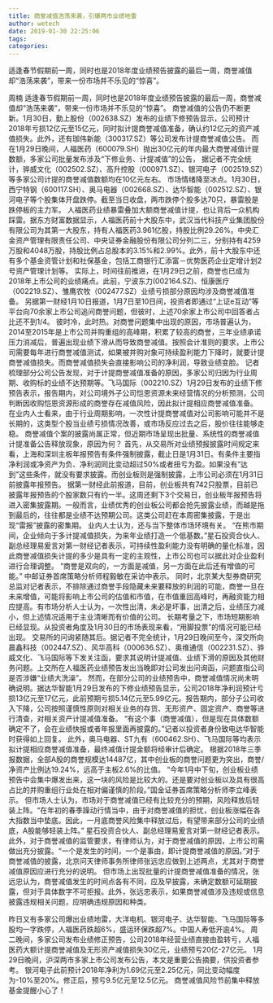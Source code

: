 ```yaml
---
title: 商誉减值浩荡来袭，引爆两市业绩地雷
author: wetech
date: 2019-01-30 22:25:06
tags: 
categories: 
---
```

适逢春节假期前一周，同时也是2018年度业绩预告披露的最后一周，商誉减值却“浩荡来袭”，带来一份市场并不乐见的“惊喜”。
<!-- more -->
周楠
适逢春节假期前一周，同时也是2018年度业绩预告披露的最后一周，商誉减值却“浩荡来袭”，带来一份市场并不乐见的“惊喜”。
商誉减值的公告仍不断更新。1月30日，勤上股份（002638.SZ）发布的业绩下修预告显示，公司预计2018年亏损12亿元至15亿元，同时拟计提商誉减值准备，确认约12亿元的资产减值损失。此外，还有珈伟新能（300317.SZ）等公司发布计提商誉减值公告。
而在1月29日晚间，人福医药（600079.SH）抛出30亿元的年内最大商誉减值计提数额，多家公司批量发布涉及“下修业务、计提减值”的公告， 据记者不完全统计，骅威文化（002502.SZ）、高升控股（000971.SZ）、银河电子（002519.SZ）等多家公司计提的商誉减值数额均在10亿元左右。
市场情绪降至冰点。1月30日，西宁特钢（600117.SH）、奥马电器（002668.SZ）、达华智能（002512.SZ）、银河电子等个股集体开盘跌停。截至当日收盘，两市跌停个股多达70只，暴雷股是跌停板的主力军。
人福医药业绩暴雷叠加大额商誉减值计提，也让背后一众机构踩雷。据东方财富数据显示，人福医药前十大股东中，武汉当代科技产业集团股份有限公司为其第一大股东，持有人福医药3.961亿股，持股比例29.26%。中央汇金资产管理有限责任公司、中央证券金融股份有限公司分列二三，分别持有4259万股和4048万股，持股比例占总股本的3.15%和2.99%。此外，前十大股东中还有多个基金资管计划和社保基金，包括工商银行汇添富－优势医药企业定增计划2号资产管理计划等。
实际上，时间往前推进，在1月29日之前，商誉也已成为2018年上市公司的业绩痛点。此前，宁波东力(002164.SZ)、恒康医疗（002219.SZ）、雏鹰农牧（002477.SZ）业绩亏损部分原因均涉及商誉减值准备。
另据第一财经1月10日报道，1月7日至10日间，投资者即通过“上证e互动”等平台向70余家上市公司追问商誉问题，但彼时，上述70余家上市公司中回答者占比还不到1/4。
彼时冷，此时热。对商誉问题集中出现的原因，市场普遍认为，2014至2015年是上市公司并购重组的高峰期，积累了较高的商誉，三年业绩承诺压力消减后，普遍出现业绩下滑从而导致商誉减值。按照会计准则的要求，上市公司需要每年进行商誉减值测试，如果被并购对象可持续盈利能力下降时，就要计提商誉减值损失。而商誉减值损失会直接影响公司的净利润，导致业绩变脸。
记者梳理部分公司公告发现，对于计提商誉减值准备的原因，多家公司归因为行业周期、收购标的业绩不达预期等。飞马国际（002210.SZ）1月29日发布的业绩下修预告表示，报告期内，对公司境外子公司恺恩资源未来经营情况的分析预测，公司判断因收购恺恩资源形成的商誉存在减值风险，因此拟计提相应商誉减值准备。
在业内人士看来，由于行业周期影响，一次性计提商誉减值对公司影响可能并不是长期的，这类型个股当业绩亏损情况改善，或市场反应过去之后，股价往往能够走稳。
商誉减值个案的披露尚属正常，但近期市场呈现出批量、系统性的商誉减值计提准备公告释放现象，原因为何？
首先，从交易所对业绩预报披露时间规定来看，上海和深圳主板年报预告有条件强制披露，截止日是1月31日。有条件主要指净利润或净资产为负、净利润同比变动超过50%或者扭亏为盈。如果没有“达到”这些条件，就没有要求披露。而创业板则是强制披露，上市公司必须在1月31日前披露年报预告。
据第一财经此前报道，目前，创业板共有742只股票，目前已披露年报预告的个股家数只有约一半。这周还剩下3个交易日，创业板年报预告将进入密集披露期。一般而言，业绩优秀的创业板公司都会抢先披露业绩，而越是拖到最后的，往往都是业绩不达预期公司。这类公司赶在本周密集披露，于是出现“雷报”披露的密集期。
业内人士认为，还与当下整体市场环境有关。
“在熊市期间，企业倾向于多计提减值损失，为来年业绩打造一个低基数。”星石投资合伙人、副总经理易爰言对第一财经记者表示，可持续性盈利能力没有明确的量化标准，因此商誉减值损失计提的多少是具有一定的主观性，上市公司也可以据此对企业盈利进行合理调整。
“商誉是双向的，一方面是减值，另一方面在此后还有增值的可能。” 中邮证券首席策略分析师程毅敏在采访中表示。
同时，北京某大型券商研究总监对记者表示，不排除通过商誉手段隐藏未来要释放的利润的可能，商誉一旦在未来增值，可能将影响上市公司的估值和市值，在市值重回高峰时，再融资能力相应提高。有市场分析人士认为，一次性出清，未必是坏事，出清之后，业绩压力减小，但上述情况适用于主业清晰而有价值的公司。
长期考量之下，市场短期影响已经显现。从投资者角度及1月30日的市场表现来看，“用脚投票”的情况可能已经出现。
交易所的问询紧随其后。据记者不完全统计，1月29日晚间至今，深交所向晨鑫科技（002447.SZ）、风华高科（000636.SZ）、奥维通信（002231.SZ）、骅威文化、飞马国际等下发关注函，要求其说明计提减值、业绩下滑的原因及其他财务问题。上交所在人福医药业绩预告发出当晚即对公司发出问询函，问题直指公司是否涉嫌“业绩大洗澡”。
然而，在部分公司的业绩预告中，商誉减值情况尚未明确说明。据达华智能1月29日发布的下修业绩预告显示，公司2018年净利润预计亏损13亿元至17亿元，此前预期亏损5.14亿元至5.99亿元。报告期内，部分子公司收入下降，公司按照谨慎性原则对相关业务的存货、无形资产、固定资产、商誉等进行清查，对相关资产计提减值准备。
“有这个事（商誉减值），但是现在具体数额确定不了，会在业绩快报或者年报里面再披露的。”记者以投资者身份致电达华智能时获得如上回复。
此外，奥马电器、ST九有（600462.SH）、飞马国际等均表示拟计提相应商誉减值准备，最终减值计提金额将经审计后确定。
根据2018年三季报数据，全部A股的商誉规模达14487亿，其中创业板的商誉问题更为突出，商誉/净资产比例达19.24%，远高于主板2.6%的比值。
“今年1月中下旬，创业板业绩预告中会集中爆发出来，这一块的风险是比较大的。还是要对创业板以及具有很高占比的并购重组行业处在相对偏谨慎的阶段。”国金证券首席策略分析师李立峰表示。
但市场人士认为，市场对于商誉减值已经有比较充分的预期，风险释放后轻装上阵。“在年初的春季躁动行情当中，由于对商誉减值的担忧，创业板涨幅在各大指数当中垫底。因此，一月底商誉风险集中释放过后，有望带来部分公司的业绩底，A股能够轻装上阵。” 星石投资合伙人、副总经理易爰言对第一财经记者表示。
此外，对于商誉减值的监管要求，有律师认为，对于商誉减值的原因，上市公司需做出充分披露。“一个是发生的时间，一个是事由，即计提商誉减值的原因。”对于商誉减值的披露，北京问天律师事务所律师张远忠应做到上述两点，尤其对于商誉减值原因应进行充分的说明。
但市场上出现批量的计提商誉减值准备的情况，张远忠认为，商誉减值发生的时间点各有不同，应及早披露，未确定数额可延期披露，但对于具体数字不可拒报。此外，张远忠表示，如果商誉减值涉及违规或信息披露违规相关问题，应明确违规原因和种类。
 
 
昨日又有多家公司爆出业绩地雷，大洋电机、银河电子、达华智能、飞马国际等多股均一字跌停，人福医药跌超6%，盛运环保跌超7%。中国人寿低开逾4%。
周二晚间，多家公司发布业绩修正预告，公司2018年经营业绩直接由盈转亏，人福医药大额计提商誉减值及无形资产减值损失30亿元，业绩预亏20亿-27亿元。
1月29日晚间，沪深两市多家上市公司发布公告，本文是重要公告摘要，供投资者参考。
银河电子此前预计2018年净利为1.69亿元至2.25亿元，同比变动幅度为-10%至20%。修正后，预亏9.5亿元至12.5亿元。
商誉减值风险节前集中释放 基金提醒小心了！

